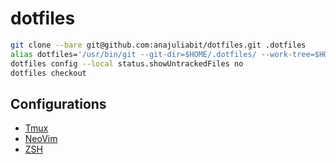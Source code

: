 # dotfiles

```bash
git clone --bare git@github.com:anajuliabit/dotfiles.git .dotfiles
alias dotfiles='/usr/bin/git --git-dir=$HOME/.dotfiles/ --work-tree=$HOME'
dotfiles config --local status.showUntrackedFiles no
dotfiles checkout
```

## Configurations

- [Tmux](.tmux.conf)
- [NeoVim](./.config/nvim)
- [ZSH](.zshrc)
